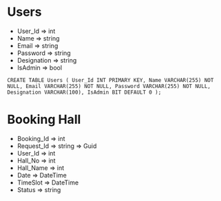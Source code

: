 # Users
- User_Id => int
- Name => string
- Email => string
- Password => string
- Designation => string
- IsAdmin => bool

`
    CREATE TABLE Users (
    User_Id INT PRIMARY KEY,
    Name VARCHAR(255) NOT NULL,
    Email VARCHAR(255) NOT NULL,
    Password VARCHAR(255) NOT NULL,
    Designation VARCHAR(100),
    IsAdmin BIT DEFAULT 0 );
`

# Booking Hall
- Booking_Id => int
- Request_Id => string => Guid
- User_Id => int
- Hall_No => int
- Hall_Name => int
- Date => DateTime
- TimeSlot => DateTime
- Status => string